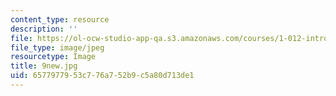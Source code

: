 ```yaml
---
content_type: resource
description: ''
file: https://ol-ocw-studio-app-qa.s3.amazonaws.com/courses/1-012-introduction-to-civil-engineering-design-spring-2002/6577977953c776a752b9c5a80d713de1_9new.jpg
file_type: image/jpeg
resourcetype: Image
title: 9new.jpg
uid: 65779779-53c7-76a7-52b9-c5a80d713de1
---
```

